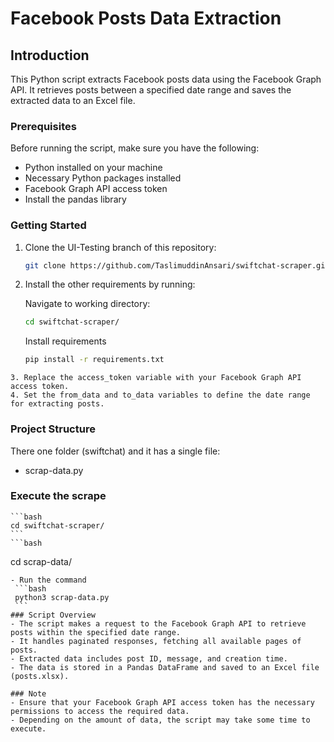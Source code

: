 # Facebook Posts Data Extraction 

## Introduction
This Python script extracts Facebook posts data using the Facebook Graph API. It retrieves posts between a specified date range and saves the extracted data to an Excel file.

### Prerequisites
Before running the script, make sure you have the following:

- Python installed on your machine
- Necessary Python packages installed 
- Facebook Graph API access token
- Install the pandas library

### Getting Started

   1. Clone the UI-Testing branch of this repository:
      ```bash
      git clone https://github.com/TaslimuddinAnsari/swiftchat-scraper.git
      ```

   2. Install the other requirements by running:
      
      Navigate to working directory: 

      ```bash
      cd swiftchat-scraper/
      ```

      Install requirements
      
      ```bash
      pip install -r requirements.txt
      ```
    3. Replace the access_token variable with your Facebook Graph API access token.
    4. Set the from_data and to_data variables to define the date range for extracting posts.

### Project Structure
There one folder (swiftchat) and it has a single file:
- scrap-data.py

### Execute the scrape
    ```bash
    cd swiftchat-scraper/
    ```
    ```bash
   cd scrap-data/
   ```
   - Run the command
    ```bash
    python3 scrap-data.py
    ```
### Script Overview
- The script makes a request to the Facebook Graph API to retrieve posts within the specified date range.
- It handles paginated responses, fetching all available pages of posts.
- Extracted data includes post ID, message, and creation time.
- The data is stored in a Pandas DataFrame and saved to an Excel file (posts.xlsx).

### Note
- Ensure that your Facebook Graph API access token has the necessary permissions to access the required data.
- Depending on the amount of data, the script may take some time to execute.
